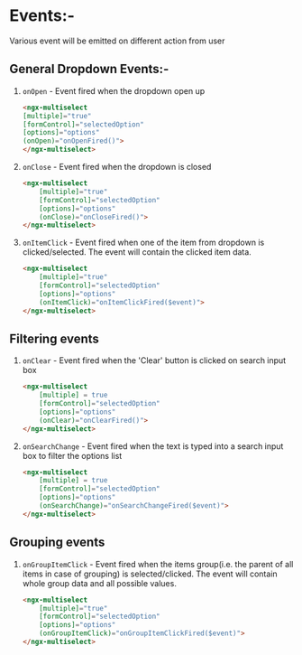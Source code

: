 
# Events:- 
Various event will be emitted on different action from user

## General Dropdown Events:-

1. `onOpen` - Event fired when the dropdown open up
    ```html
    <ngx-multiselect
    [multiple]="true"
    [formControl]="selectedOption"
    [options]="options"
    (onOpen)="onOpenFired()">
    </ngx-multiselect>
    ```

2. `onClose` - Event fired when the dropdown is closed
    ```html
    <ngx-multiselect
        [multiple]="true"
        [formControl]="selectedOption"
        [options]="options"
        (onClose)="onCloseFired()">
    </ngx-multiselect>
    ```

3. `onItemClick` - Event fired when one of the item from dropdown is clicked/selected. The event will contain the clicked item data.
    ```html
    <ngx-multiselect
        [multiple]="true"
        [formControl]="selectedOption"
        [options]="options"
        (onItemClick)="onItemClickFired($event)">
    </ngx-multiselect>
    ```

## Filtering events

1. `onClear` - Event fired when the 'Clear' button is clicked on search input box
    ```html
    <ngx-multiselect
        [multiple] = true
        [formControl]="selectedOption"
        [options]="options"
        (onClear)="onClearFired()">
    </ngx-multiselect>
    ```

2. `onSearchChange` - Event fired when the text is typed into a search input box to filter the options list
    ```html
    <ngx-multiselect
        [multiple] = true
        [formControl]="selectedOption"
        [options]="options"
        (onSearchChange)="onSearchChangeFired($event)">
    </ngx-multiselect>
    ```

## Grouping events

1. `onGroupItemClick` - Event fired when the items group(i.e. the parent of all items in case of grouping) is selected/clicked. The event will contain whole group data and all possible values.
    ```html
    <ngx-multiselect
        [multiple]="true"
        [formControl]="selectedOption"
        [options]="options"
        (onGroupItemClick)="onGroupItemClickFired($event)">
    </ngx-multiselect>
    ```